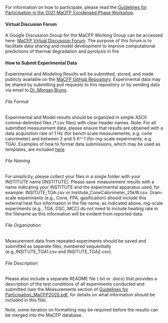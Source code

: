  For information on how to participate, please read the [Guidelines for Participation in the 2021 MaCFP Condensed Phase Workshop](https://iafss.org/wp-content/uploads/GuidelinesforParticipation_v1.2.pdf).

#### Virtual Discusion Forum
A Google Discussion Group for the MaCFP Working Group can be accessed here: [MaCFP Virtual Discussion Forum](https://groups.google.com/g/macfp-discussions/). The purpose of this forum is to facilitate data sharing and model development to improve computational predictions of thermal degradation and pyrolysis in fire

#### How to Submit Experimental Data

Experimental and Modeling Results will be submitted, stored, and made publicly available on the [MaCFP GitHub Repository](https://github.com/MaCFP/matl-db/tree/master/Non-charring/PMMA). Experimental data may be shared by submitting pull requests to this repository or by sending data via email to [Dr. Morgan Bruns](mailto:brunsmc@vmi.edu).

###### File Format 
Experimental and Model results should be organized in simple ASCII comma-delimited files (*.csv files) with clear header names.  Note: For all submitted measurement data, please ensure that results are obtained with a data acquisition rate of 1 Hz (for bench scale measurements; e.g. cone calorimeter) and between 2 and 5 K^-1 (for mg-scale experiments; e.g. TGA). Examples of how to format data submissions, which may be used as templates, are included [here](https://github.com/MaCFP/matl-db/tree/master/Non-charring/PMMA).

###### File Naming
For simplicity, please collect your files in a single folder with your INSTITUTE name [INSTITUTE]. Please save measurement results with a name indicating your INSTITUTE and the experimental apparatus used, for example: INSITUTE\_TGA.csv or Institute\_ConeCalorimeter_25kW.csv.  Gram-scale experiments (e.g., Cone, FPA, gasification) should include this external heat flux information in the file name, as indicated above; mg-scale experiments (e.g., TGA, DSC, MCC) do not need to include heating rate in the filename as this information will be evident from reported data.



###### File Organization
Measurement data from repeated experiments should be saved and submitted as separate files, numbered sequentially (e.g.,INSITUTE\_TGA1.csv and INSITUTE\_TGA2.csv). 


###### File Description
Please also include a separate README file (.txt or .docx) that provides a description of the test conditions of all experiments conducted and submitted (see the Measurements section of [Guidelines for Participation_MaCFP2020.pdf](https://iafss.org/wp-content/uploads/GuidelinesforParticipation_v1.2.pdf), for details on what information should be included in this file).   

Note, some iteration on formatting may be required before the results can be merged into the MaCFP database.

